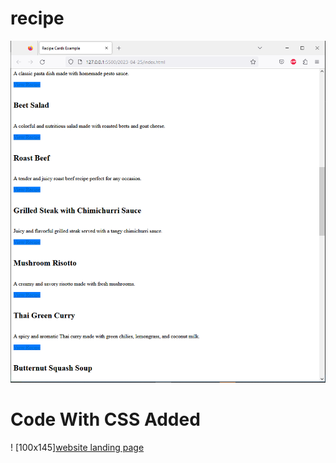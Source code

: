 # recipe
![website landing page](https://github.com/curiousabel/recipe/blob/main/justhtml.PNG)
# Code With CSS Added
! [100x145][website landing page](https://github.com/curiousabel/recipe/blob/main/withcss.PNG)
